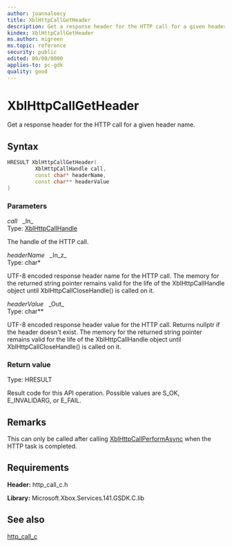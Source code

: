 ```yaml
---
author: joannaleecy
title: XblHttpCallGetHeader
description: Get a response header for the HTTP call for a given header name.
kindex: XblHttpCallGetHeader
ms.author: migreen
ms.topic: reference
security: public
edited: 00/00/0000
applies-to: pc-gdk
quality: good
---
```


# XblHttpCallGetHeader  

Get a response header for the HTTP call for a given header name.  

## Syntax  
  
```cpp
HRESULT XblHttpCallGetHeader(  
         XblHttpCallHandle call,  
         const char* headerName,  
         const char** headerValue  
)  
```  
  
### Parameters  
  
*call* &nbsp;&nbsp;\_In\_  
Type: [XblHttpCallHandle](../handles/xblhttpcallhandle.md)  
  
The handle of the HTTP call.  
  
*headerName* &nbsp;&nbsp;\_In\_z\_  
Type: char*  
  
UTF-8 encoded response header name for the HTTP call. The memory for the returned string pointer remains valid for the life of the XblHttpCallHandle object until XblHttpCallCloseHandle() is called on it.  
  
*headerValue* &nbsp;&nbsp;\_Out\_  
Type: char**  
  
UTF-8 encoded response header value for the HTTP call. Returns nullptr if the header doesn't exist. The memory for the returned string pointer remains valid for the life of the XblHttpCallHandle object until XblHttpCallCloseHandle() is called on it.  
  
  
### Return value  
Type: HRESULT
  
Result code for this API operation. Possible values are S_OK, E_INVALIDARG, or E_FAIL.
  
## Remarks  
  
This can only be called after calling [XblHttpCallPerformAsync](xblhttpcallperformasync.md) when the HTTP task is completed.
  
## Requirements  
  
**Header:** http_call_c.h
  
**Library:** Microsoft.Xbox.Services.141.GSDK.C.lib
  
## See also  
[http_call_c](../http_call_c_members.md)  
  
  